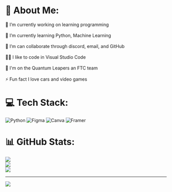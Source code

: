 # 💫 About Me:
🔭 I’m currently working on learning programming<br><br>🌱 I’m currently learning Python, Machine Learning<br><br>👯 I’m can collaborate through discord, email, and GitHub<br><br>👨‍💻 I like to code in Visual Studio Code<br><br>🦾 I'm on the Quantum Leapers an FTC team<br><br>⚡ Fun fact I love cars and video games


# 💻 Tech Stack:
![Python](https://img.shields.io/badge/python-3670A0?style=for-the-badge&logo=python&logoColor=ffdd54) ![Figma](https://img.shields.io/badge/figma-%23F24E1E.svg?style=for-the-badge&logo=figma&logoColor=white) ![Canva](https://img.shields.io/badge/Canva-%2300C4CC.svg?style=for-the-badge&logo=Canva&logoColor=white) ![Framer](https://img.shields.io/badge/Framer-black?style=for-the-badge&logo=framer&logoColor=blue)
# 📊 GitHub Stats:
![](https://github-readme-stats.vercel.app/api?username=RohanSharma-21&theme=dark&hide_border=false&include_all_commits=true&count_private=true)<br/>
![](https://nirzak-streak-stats.vercel.app/?user=RohanSharma-21&theme=dark&hide_border=false)<br/>
![](https://github-readme-stats.vercel.app/api/top-langs/?username=RohanSharma-21&theme=dark&hide_border=false&include_all_commits=true&count_private=true&layout=compact)

---
[![](https://visitcount.itsvg.in/api?id=RohanSharma-21&icon=0&color=0)](https://visitcount.itsvg.in)

<!-- Proudly created with GPRM ( https://gprm.itsvg.in ) -->
